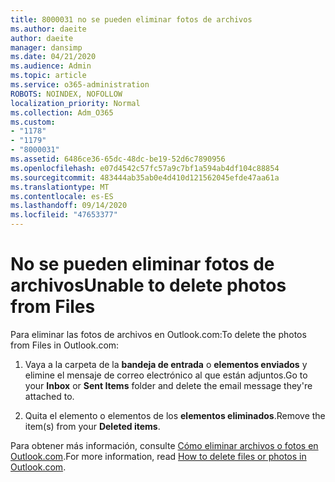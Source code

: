 ```yaml
---
title: 8000031 no se pueden eliminar fotos de archivos
ms.author: daeite
author: daeite
manager: dansimp
ms.date: 04/21/2020
ms.audience: Admin
ms.topic: article
ms.service: o365-administration
ROBOTS: NOINDEX, NOFOLLOW
localization_priority: Normal
ms.collection: Adm_O365
ms.custom:
- "1178"
- "1179"
- "8000031"
ms.assetid: 6486ce36-65dc-48dc-be19-52d6c7890956
ms.openlocfilehash: e07d4542c57fc57a9c7bf1a594ab4df104c88854
ms.sourcegitcommit: 483444ab35ab0e4d410d121562045efde47aa61a
ms.translationtype: MT
ms.contentlocale: es-ES
ms.lasthandoff: 09/14/2020
ms.locfileid: "47653377"
---
```

# <a name="unable-to-delete-photos-from-files"></a><span data-ttu-id="3dea4-102">No se pueden eliminar fotos de archivos</span><span class="sxs-lookup"><span data-stu-id="3dea4-102">Unable to delete photos from Files</span></span>

<span data-ttu-id="3dea4-103">Para eliminar las fotos de archivos en Outlook.com:</span><span class="sxs-lookup"><span data-stu-id="3dea4-103">To delete the photos from Files in Outlook.com:</span></span>
  
1. <span data-ttu-id="3dea4-104">Vaya a la carpeta de la **bandeja de entrada** o **elementos enviados** y elimine el mensaje de correo electrónico al que están adjuntos.</span><span class="sxs-lookup"><span data-stu-id="3dea4-104">Go to your **Inbox** or **Sent Items** folder and delete the email message they're attached to.</span></span>

2. <span data-ttu-id="3dea4-105">Quita el elemento o elementos de los **elementos eliminados**.</span><span class="sxs-lookup"><span data-stu-id="3dea4-105">Remove the item(s) from your **Deleted items**.</span></span>

<span data-ttu-id="3dea4-106">Para obtener más información, consulte [Cómo eliminar archivos o fotos en Outlook.com](https://support.office.com/article/bae0531f-040f-4c42-90b9-786ca718c16d.aspx).</span><span class="sxs-lookup"><span data-stu-id="3dea4-106">For more information, read [How to delete files or photos in Outlook.com](https://support.office.com/article/bae0531f-040f-4c42-90b9-786ca718c16d.aspx).</span></span>
  